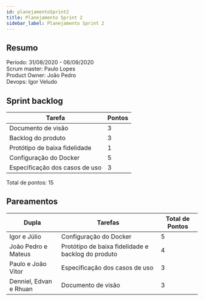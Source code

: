 ```yaml
---
id: planejamentoSprint2
title: Planejamento Sprint 2
sidebar_label: Planejamento Sprint 2
---
```


## Resumo

Período: 31/08/2020 - 06/09/2020 <br>
Scrum master: Paulo Lopes <br>
Product Owner: João Pedro <br>
Devops: Igor Veludo <br>

## Sprint backlog

| Tarefa | Pontos |
|--------|--------|
| Documento de visão | 3 |
| Backlog do produto | 3 |
| Protótipo de baixa fidelidade | 1 |
| Configuração do Docker| 5 |
| Especificação dos casos de uso | 3 |

Total de pontos: 15

## Pareamentos

| Dupla | Tarefas | Total de Pontos |
|-------|---------|-----------------|
| Igor e Júlio | Configuração do Docker | 5 |
| João Pedro e Mateus | Protótipo de baixa fidelidade e backlog do produto | 4 |
| Paulo e João Vitor | Especificação dos casos de uso | 3 |
| Denniel, Edvan e Rhuan | Documento de visão | 3 |
